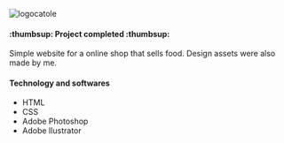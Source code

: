 ![logocatole](https://user-images.githubusercontent.com/112203229/192604567-46c69328-093f-4349-bb83-b7c3b3496f37.png)

<h4> 
    :thumbsup:  Project completed  :thumbsup:
</h4>

Simple website for a online shop that sells food. Design assets were also made by me.

<h4>Technology and softwares</h4>

- HTML
- CSS
- Adobe Photoshop
- Adobe Ilustrator
